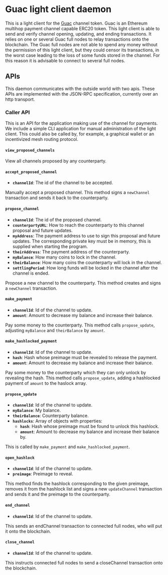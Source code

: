 # Guac light client daemon

This is a light client for the [Guac](https://github.com/althea-mesh/guac) channel token. Guac is an Ethereum multihop payment channel capable ERC20 token. This light client is able to send and verify channel opening, updating, and ending transactions. It relies on one or several Guac full nodes to relay transactions onto the blockchain. The Guac full nodes are not able to spend any money without the permission of this light client, but they could censor its transactions, in the worst case leading to the loss of some funds stored in the channel. For this reason it is advisable to connect to several full nodes.

## APIs

This daemon communicates with the outside world with two apis. These APIs are implemented with the JSON-RPC specification, currently over an http transport.

### Caller API

This is an API for the application making use of the channel for payments. We include a simple CLI application for manual administration of the light client. This could also be called by, for example, a graphical wallet or an incentivized mesh routing protocol.

#### `view_proposed_channels`
View all channels proposed by any counterparty.

#### `accept_proposed_channel`
- **`channelId`**: The id of the channel to be accepted.

Manually accept a proposed channel. This method signs a `newChannel` transaction and sends it back to the counterparty.

#### `propose_channel`
- **`channelId`**: The id of the proposed channel.
- **`counterpartyURL`**: How to reach the counterparty to this channel proposal and future updates.
- **`myAddress`**: The payment address to use to sign this proposal and future updates. The corresponding private key must be in memory, this is supplied when starting the program.
- **`theirAddress`**: The payment address of the counterparty.
- **`myBalance`**: How many coins to lock in the channel.
- **`theirBalance`**: How many coins the counterparty will lock in the channel.
- **`settlingPeriod`**: How long funds will be locked in the channel after the channel is ended.

Propose a new channel to the counterparty. This method creates and signs a `newChannel` transaction.

#### `make_payment`
- **`channelId`**: Id of the channel to update.
- **`amount`**: Amount to decrease my balance and increase their balance.

Pay some money to the counterparty. This method calls `propose_update`, adjusting `myBalance` and `theirBalance` by `amount`.

#### `make_hashlocked_payment`
- **`channelId`**: Id of the channel to update.
- **`hash`**: Hash whose preimage must be revealed to release the payment.
- **`amount`**: Amount to decrease my balance and increase their balance.

Pay some money to the counterparty which they can only unlock by revealing the hash. This method calls `propose_update`, adding a hashlocked payment of `amount` to the haslock array.

#### `propose_update`
- **`channelId`**: Id of the channel to update.
- **`myBalance`**: My balance.
- **`theirBalance`**: Counterparty balance.
- **`hashlocks`**: Array of objects with properties:
  - **`hash`**: Hash whose preimage must be found to unlock this hashlock.
  - **`amount`**: Amount to decrease my balance and increase their balance by.

This is called by `make_payment` and `make_hashlocked_payment`.

#### `open_hashlock`
- **`channelId`**: Id of the channel to update.
- **`preimage`**: Preimage to reveal.

This method finds the hashlock corresponding to the given preimage, removes it from the hashlock list and signs a new `updateChannel` transaction and sends it and the preimage to the counterparty.

#### `end_channel`
- **`channelId`**: Id of the channel to update.

This sends an endChannel transaction to connected full nodes, who will put it onto the blockchain.

#### `close_channel`
- **`channelId`**: Id of the channel to update.

This instructs connected full nodes to send a closeChannel transaction onto the blockchain.
